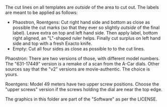 
The cut lines on all templates are _outside_ of the area to cut out. The labels are meant to be applied as follows:
- Phaostron, Roentgens: Cut right hand side and bottom as close as possible the cut marks (so that they ever so slightly _outside_ of the final label). Leave extra on top and left hand side. Then apply label, bottom right aligned, an "L"-shaped ruler helps. Finally cut surplus on left hand side and top with a fresh Exacto knife.
- Empty: Cut all four sides as close as possible to to the cut lines.

Phaostron: There are two versions of those, with different model numbers. The "631-17449" version is a remake of a scan from the A-Car dials. Other sources say that the "v2" versions are movie-authentic. The choice is yours.

Roentgens: Model 49 meters have two upper screw positions. Choose the "upper screws" version if the screws holding the dial are near the top edge.



The graphics in this folder are part of the "Software" as per the LICENSE.
